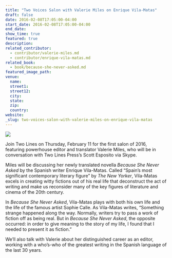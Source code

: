 ```yaml
---
title: "Two Voices Salon with Valerie Miles on Enrique Vila-Matas"
draft: false
date: 2016-02-08T17:05:00-04:00
start_date: 2016-02-08T17:05:00-04:00
end_date:
show_time: true
featured: true
description:
related_contributor:
  - contributor/valerie-miles.md
  - contributor/enrique-vila-matas.md
related_book:
  - book/because-she-never-asked.md
featured_image_path:
venue:
  name:
  street1:
  street12:
  city:
  state:
  zip:
  country:
website:
_slug: two-voices-salon-with-valerie-miles-on-enrique-vila-matas
---
```


[![](http://lh3.googleusercontent.com/lAsOqycXyupziW5MbHvGaUTMEXmcGFCJwLbvz514x5Q5Zl44_elGN14kMe4D1aEF4h8rKBGbxAOzZoAL8cxReazUW2oK=s1200)](/webhook-uploads/1454951028234/valerie-miles.jpg)

Join Two Lines on Thursday, February 11 for the first salon of 2016, featuring powerhouse editor and translator Valerie Miles, who will be in conversation with Two Lines Press’s Scott Esposito via Skype.

Miles will be discussing her newly translated novella _Because She Never Asked_ by the Spanish writer Enrique Vila-Matas. Called “Spain’s most significant contemporary literary figure” by _The New Yorker_, Vila-Matas excels in creating witty fictions out of his real life that deconstruct the act of writing and make us reconsider many of the key figures of literature and cinema of the 20th century.

In _Because She Never Asked_, Vila-Matas plays with both his own life and the life of the famous artist Sophie Calle. As Vila-Matas writes, “Something strange happened along the way. Normally, writers try to pass a work of fiction off as being real. But in _Because She Never Asked_, the opposite occurred: in order to give meaning to the story of my life, I found that I needed to present it as fiction.”

We’ll also talk with Valerie about her distinguished career as an editor, working with a who’s-who of the greatest writing in the Spanish language of the last 30 years.


